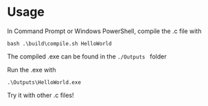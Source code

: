 # Usage
In Command Prompt or Windows PowerShell, compile the .c file with

```shell
bash .\build\compile.sh HelloWorld
```

The compiled .exe can be found in the `./Outputs ` folder

Run the .exe with

```shell
.\Outputs\HelloWorld.exe
```

Try it with other .c files!